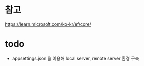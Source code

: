 # 참고
https://learn.microsoft.com/ko-kr/ef/core/

# todo
* appsettings.json 을 이용해 local server, remote server 환경 구축